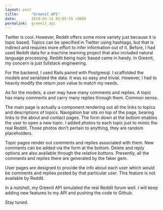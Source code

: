```yaml
---
layout: post
title:      "Greenit API"
date:       2019-03-14 03:05:55 +0000
permalink:  greenit_api
---
```



Twitter is cool. However, Reddit offers some more variety just because it is topic based. Topics can be specified in Twitter using hashtags, but that is indirect and requires more effort to infer information out of it. Before, I had used Reddit data for a machine learning project that also included natural language processing. Reddit being topic based came in handy. In Greenit, my concern is just fullstack engineering.

For the backend, I used Rails paired with Postgresql. I scaffolded the models and serialized the data. It was so easy and trivial. However, I had to heavily modify the return json value to match my needs.

As for the models, a user may have many comments and replies. A topic has many comments and carry many replies through them. Common sense.

The main page is actually a component rendering out all the links to topics and descriptions of topics. Navigation bar sits on top of the page, bearing links to the about and contact pages. The form down at the bottom enables the user to open a new topic. I added photos to each topic just to mimic the real Reddit. Those photos don't pertain to anything, they are random placeholders.

Topic pages render out comments and replies associated with them. New comments can be added via the form at the bottom. Delete and reply options are also available through the relative bottons. Presently, all the comments and replies there are generated by the faker gem.

User pages are designed to provide the info about each user which would be comments and replies posted by that particular user. This feature is not available by Reddit.

In a nutshell, my Greenit API simulated the real Reddit forum well. I will keep adding new features to my API and pushing the code to Github.

Stay tuned.
